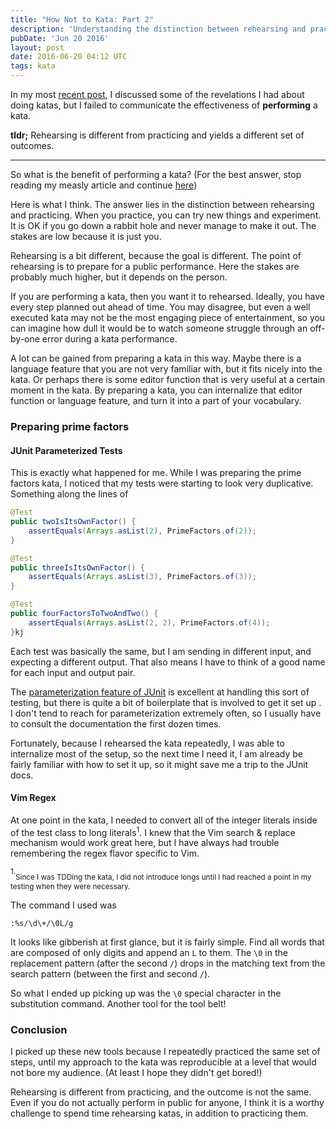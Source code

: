 ```yaml
---
title: "How Not to Kata: Part 2"
description: 'Understanding the distinction between rehearsing and practicing katas, and the benefits of preparing for a kata performance.'
pubDate: 'Jun 20 2016'
layout: post
date: 2016-06-20 04:12 UTC
tags: kata
---
```


In my most [recent post](https://blog.damonkelley.me/2016/06/17/how-not-to-kata/), I discussed some of the revelations I had about doing katas, but I failed to communicate the effectiveness of **performing** a kata.


**tldr;** Rehearsing is different from practicing and yields a different set of outcomes.

---

So what is the benefit of performing a kata? (For the best answer, stop reading my measly article and continue [here](http://blog.8thlight.com/micah-martin/2013/05/28/performing-code-katas.html))

Here is what I think. The answer lies in the distinction between rehearsing and practicing. When you practice, you can try new things and experiment. It is OK if you go down a rabbit hole and never manage to make it out. The stakes are low because it is just you.

Rehearsing is a bit different, because the goal is different. The point of rehearsing is to prepare for a public performance. Here the stakes are probably much higher, but it depends on the person.

If you are performing a kata, then you want it to rehearsed. Ideally, you  have  every step planned out ahead of time. You may disagree, but even a well executed kata may not be the most engaging piece of entertainment, so you can imagine how dull it would be to watch someone struggle through an off-by-one error during a kata performance.

A lot can be gained from preparing a kata in this way. Maybe there is a language feature that you are not very familiar with, but it fits nicely into the kata. Or perhaps there is some editor function that is very useful at a certain moment in the kata. By preparing a kata, you can internalize that editor function or language feature, and turn it into a part of your vocabulary.

### Preparing prime factors

#### JUnit Parameterized Tests

This is exactly what happened for me. While I was preparing the prime factors kata, I noticed that my tests were starting to look very duplicative. Something along the lines of

```java
@Test
public twoIsItsOwnFactor() {
    assertEquals(Arrays.asList(2), PrimeFactors.of(2));
}

@Test
public threeIsItsOwnFactor() {
    assertEquals(Arrays.asList(3), PrimeFactors.of(3));
}

@Test
public fourFactorsToTwoAndTwo() {
    assertEquals(Arrays.asList(2, 2), PrimeFactors.of(4));
}kj
```

Each test was basically the same, but I am sending in different input, and expecting a different output. That also means I have to think of a good name for each input and output pair.

The [parameterization feature of JUnit](https://github.com/junit-team/junit4/wiki/Parameterized-tests) is excellent at handling this sort of testing, but there is quite a bit of boilerplate that is involved to get it set up . I don't tend to reach for parameterization extremely often, so I usually have to consult the documentation the first dozen times.

Fortunately, because I rehearsed the kata repeatedly, I was able to internalize most of the setup, so the next time I need it, I am already be fairly familiar with how to set it up, so it might save me a trip to the JUnit docs.

#### Vim Regex

At one point in the kata, I needed to convert all of the integer literals inside of the test class to long literals<sup>1</sup>. I knew that the Vim search & replace mechanism would work great here, but I have always had trouble remembering the regex flavor specific to Vim.

<sup>1.</sup><sub>Since I was TDDing the kata, I did not introduce longs until I had reached a point in my testing when they were necessary.</sub>

The command I used was

```
:%s/\d\+/\0L/g
```

It looks like gibberish at first glance, but it is fairly simple. Find all words that are composed of only digits and append an `L` to them. The `\0` in the replacement pattern (after the second `/`) drops in the matching text from the search pattern (between the first and second `/`).

So what I ended up picking up was the `\0` special character in the substitution command. Another tool for the tool belt!

### Conclusion


I picked up these new tools because I repeatedly practiced the same set of steps, until my approach to the kata was reproducible at a level that would not bore my audience. (At least I hope they didn't get bored!)

Rehearsing is different from practicing, and the outcome is not the same. Even if you do not actually perform in public for anyone, I think it is a worthy challenge to spend time rehearsing katas, in addition to practicing them.
